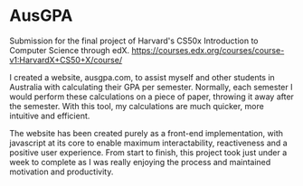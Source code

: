 # AusGPA
Submission for the final project of Harvard's CS50x Introduction to Computer Science through edX.
https://courses.edx.org/courses/course-v1:HarvardX+CS50+X/course/

I created a website, ausgpa.com, to assist myself and other students in Australia with calculating their GPA per semester.
Normally, each semester I would perform these calculations on a piece of paper, throwing it away after the semester. With this tool, my calculations are much quicker, more intuitive and efficient.

The website has been created purely as a front-end implementation, with javascript at its core to enable maximum interactability, reactiveness and a positive user experience. From start to finish, this project took just under a week to complete as I was really enjoying the process and maintained motivation and productivity.
